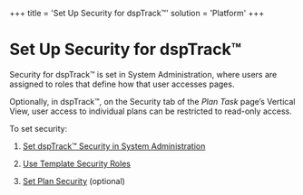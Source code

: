 +++
title = 'Set Up Security for dspTrack™'
solution = 'Platform'
+++

# Set Up Security for dspTrack™

Security for dspTrack™ is set in System Administration, where users are
assigned to roles that define how that user accesses pages.

Optionally, in dspTrack™, on the Security tab of the *Plan Task* page’s
Vertical View, user access to individual plans can be restricted to
read-only access.

To set security:

1.  [Set dspTrack™ Security in System
    Administration](Set_dspTrack_Security_Delivered_Security_Role)

2.  <span class="MsoHyperlink">[Use Template Security
    Roles](Use_Template_Security_Roles)</span>

3.  [Set Plan Security](Set_Plan_Security) (optional)
